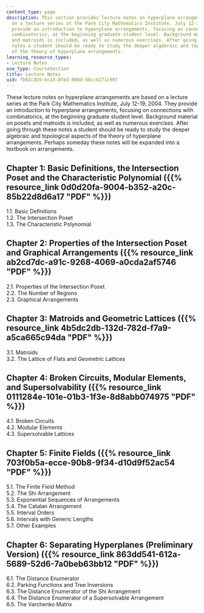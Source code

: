 ```yaml
---
content_type: page
description: This section provides lecture notes on hyperplane arrangements based
  on a lecture series at the Park City Mathematics Institute, July 12-19, 2004. They
  provide an introduction to hyperplane arrangements, focusing on connections with
  combinatorics, at the beginning graduate student level. Background material on posets
  and matroids is included, as well as numerous exercises. After going through these
  notes a student should be ready to study the deeper algebraic and topological aspects
  of the theory of hyperplane arrangements.
learning_resource_types:
- Lecture Notes
ocw_type: CourseSection
title: Lecture Notes
uid: fb62c3b5-bca3-8fe3-986d-5bccb271c097
---
```


These lecture notes on hyperplane arrangements are based on a lecture series at the Park City Mathematics Institute, July 12-19, 2004. They provide an introduction to hyperplane arrangements, focusing on connections with combinatorics, at the beginning graduate student level. Background material on posets and matroids is included, as well as numerous exercises. After going through these notes a student should be ready to study the deeper algebraic and topological aspects of the theory of hyperplane arrangements. Perhaps someday these notes will be expanded into a textbook on arrangements.

Chapter 1: Basic Definitions, the Intersection Poset and the Characteristic Polynomial ({{% resource_link 0d0d20fa-9004-b352-a20c-85b22d8d6a17 "PDF" %}})
------------------------------------------------------------------------------------------------------------------------------

1.1. Basic Definitions  
1.2. The Intersection Poset  
1.3. The Characteristic Polynomial

Chapter 2: Properties of the Intersection Poset and Graphical Arrangements ({{% resource_link ab2cd7dc-a91c-9268-4069-a0cda2af5746 "PDF" %}})
------------------------------------------------------------------------------------------------------------------

2.1. Properties of the Intersection Poset  
2.2. The Number of Regions  
2.3. Graphical Arrangements

Chapter 3: Matroids and Geometric Lattices ({{% resource_link 4b5dc2db-132d-782d-f7a9-a5ca665c94da "PDF" %}})
----------------------------------------------------------------------------------

3.1. Matroids  
3.2. The Lattice of Flats and Geometric Lattices

Chapter 4: Broken Circuits, Modular Elements, and Supersolvability ({{% resource_link 0111284e-101e-01b3-1f3e-8d8abb074975 "PDF" %}})
----------------------------------------------------------------------------------------------------------

4.1. Broken Circuits  
4.2. Modular Elements  
4.3. Supersolvable Lattices

Chapter 5: Finite Fields ({{% resource_link 703f0b5a-ecce-90b8-9f34-d10d9f52ac54 "PDF" %}})
----------------------------------------------------------------

5.1. The Finite Field Method  
5.2. The Shi Arrangement  
5.3. Exponential Sequences of Arrangements  
5.4. The Catalan Arrangement  
5.5. Interval Orders  
5.6. Intervals with Generic Lengths  
5.7. Other Examples

Chapter 6: Separating Hyperplanes (Preliminary Version) ({{% resource_link 863dd541-612a-5689-52d6-7a0beb63bb12 "PDF" %}})
-----------------------------------------------------------------------------------------------

6.1. The Distance Enumerator  
6.2. Parking Functions and Tree Inversions  
6.3. The Distance Enumerator of the Shi Arrangement  
6.4. The Distance Enumerator of a Supersolvable Arrangement  
6.5. The Varchenko Matrix